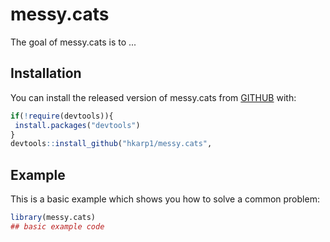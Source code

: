 
# messy.cats

<!-- badges: start -->
<!-- badges: end -->

The goal of messy.cats is to ...

## Installation

You can install the released version of messy.cats from [GITHUB](https://github.com) with:

``` r
if(!require(devtools)){
 install.packages("devtools")
}
devtools::install_github("hkarp1/messy.cats", 
```

## Example

This is a basic example which shows you how to solve a common problem:

``` r
library(messy.cats)
## basic example code
```

